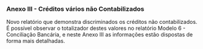 ### **Anexo III - Créditos vários não Contabilizados**

Novo relatório que demonstra discriminados os créditos não contabilizados. É possível observar o totalizador destes valores no relatório Modelo 6 - Conciliação Bancária, e neste Anexo III as informações estão dispostas de forma mais detalhadas.